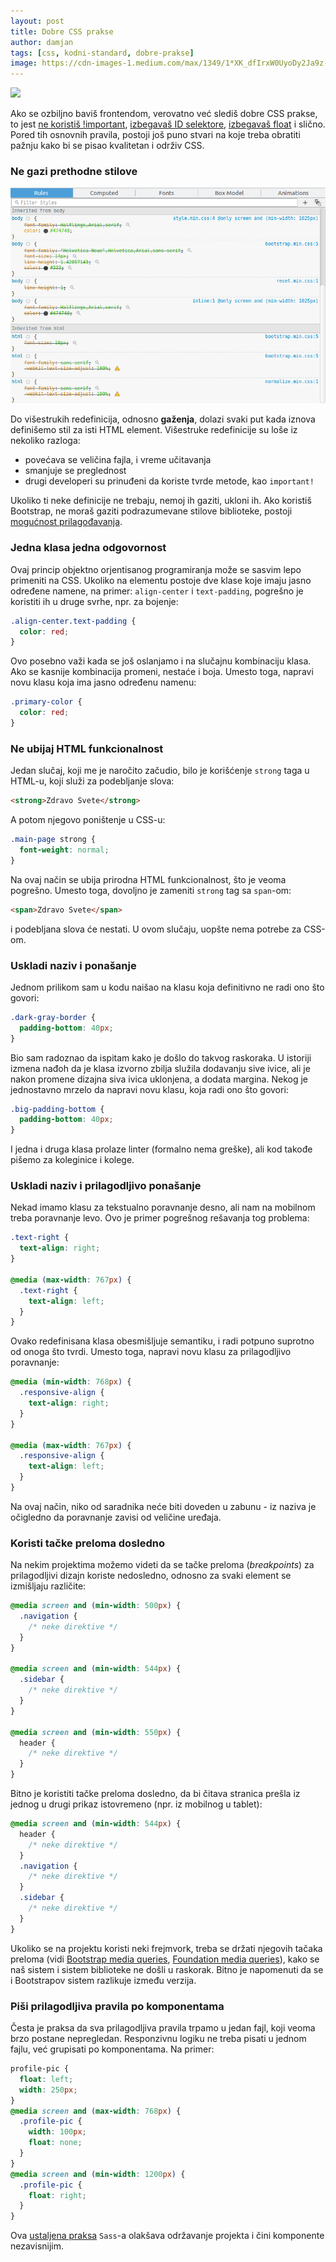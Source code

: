 ```yaml
---
layout: post
title: Dobre CSS prakse
author: damjan
tags: [css, kodni-standard, dobre-prakse]
image: https://cdn-images-1.medium.com/max/1349/1*XK_dfIrxW0UyoDy2Ja9z-A.png
---
```


![]({{page.image}})

Ako se ozbiljno baviš frontendom, verovatno već slediš dobre CSS prakse, to jest [ne koristiš !important](https://github.com/CSSLint/csslint/wiki/Disallow-!important), [izbegavaš ID selektore](https://github.com/CSSLint/csslint/wiki/Disallow-IDs-in-selectors), [izbegavaš float](https://github.com/CSSLint/csslint/wiki/Disallow-too-many-floats) i slično. Pored tih osnovnih pravila, postoji još puno stvari na koje treba obratiti pažnju kako bi se pisao kvalitetan i održiv CSS.

### Ne gazi prethodne stilove

![gazenje](/images/koncepti/gazenje.png)

Do višestrukih redefinicija, odnosno **gaženja**, dolazi svaki put kada iznova definišemo stil za isti HTML element. Višestruke redefinicije su loše iz nekoliko razloga:

* povećava se veličina fajla, i vreme učitavanja
* smanjuje se preglednost
* drugi developeri su prinuđeni da koriste tvrde metode, kao `important!`

Ukoliko ti neke definicije ne trebaju, nemoj ih gaziti, ukloni ih. Ako koristiš Bootstrap, ne moraš gaziti podrazumevane stilove biblioteke, postoji [mogućnost prilagođavanja](http://getbootstrap.com/customize/).

### Jedna klasa jedna odgovornost

Ovaj princip objektno orjentisanog programiranja može se sasvim lepo primeniti na CSS. Ukoliko na elementu postoje dve klase koje imaju jasno određene namene, na primer: `align-center` i `text-padding`, pogrešno je koristiti ih u druge svrhe, npr. za bojenje:

```css
.align-center.text-padding {
  color: red;
}
```

Ovo posebno važi kada se još oslanjamo i na slučajnu kombinaciju klasa. Ako se kasnije kombinacija promeni, nestaće i boja. Umesto toga, napravi novu klasu koja ima jasno određenu namenu:

```css
.primary-color {
  color: red;
}
```

### Ne ubijaj HTML funkcionalnost

Jedan slučaj, koji me je naročito začudio, bilo je korišćenje `strong` taga u HTML-u, koji služi za podebljanje slova:

```html
<strong>Zdravo Svete</strong>
```

A potom njegovo poništenje u CSS-u:

```css
.main-page strong {
  font-weight: normal;
}
```

Na ovaj način se ubija prirodna HTML funkcionalnost, što je veoma pogrešno. Umesto toga, dovoljno je zameniti `strong` tag sa `span`-om:

```html
<span>Zdravo Svete</span>
```

i podebljana slova će nestati. U ovom slučaju, uopšte nema potrebe za CSS-om.

### Uskladi naziv i ponašanje

Jednom prilikom sam u kodu naišao na klasu koja definitivno ne radi ono što govori:

```css
.dark-gray-border {
  padding-bottom: 40px;
}
```

Bio sam radoznao da ispitam kako je došlo do takvog raskoraka. U istoriji izmena nađoh da je klasa izvorno zbilja služila dodavanju sive ivice, ali je nakon promene dizajna siva ivica uklonjena, a dodata margina. Nekog je jednostavno mrzelo da napravi novu klasu, koja radi ono što govori:

```css
.big-padding-bottom {
  padding-bottom: 40px;
}
```

I jedna i druga klasa prolaze linter (formalno nema greške), ali kod takođe pišemo za koleginice i kolege.

### Uskladi naziv i prilagodljivo ponašanje

Nekad imamo klasu za tekstualno poravnanje desno, ali nam na mobilnom treba poravnanje levo. Ovo je primer pogrešnog rešavanja tog problema:

```css
.text-right {
  text-align: right;
}

@media (max-width: 767px) {
  .text-right {
    text-align: left;
  }
}
```

Ovako redefinisana klasa obesmišljuje semantiku, i radi potpuno suprotno od onoga što tvrdi. Umesto toga, napravi novu klasu za prilagodljivo poravnanje:

```css
@media (min-width: 768px) {
  .responsive-align {
    text-align: right;
  }
}

@media (max-width: 767px) {
  .responsive-align {
    text-align: left;
  }
}
```

Na ovaj način, niko od saradnika neće biti doveden u zabunu - iz naziva je očigledno da poravnanje zavisi od veličine uređaja.

### Koristi tačke preloma dosledno

Na nekim projektima možemo videti da se tačke preloma (*breakpoints*) za prilagodljivi dizajn koriste nedosledno, odnosno za svaki element se izmišljaju različite:

```css
@media screen and (min-width: 500px) {
  .navigation {
    /* neke direktive */
  }
}

@media screen and (min-width: 544px) {
  .sidebar {
    /* neke direktive */
  }
}

@media screen and (min-width: 550px) {
  header {
    /* neke direktive */
  }
}
```

Bitno je koristiti tačke preloma dosledno, da bi čitava stranica prešla iz jednog u drugi prikaz istovremeno (npr. iz mobilnog u tablet):

```css
@media screen and (min-width: 544px) {
  header {
    /* neke direktive */
  }
  .navigation {
    /* neke direktive */
  }
  .sidebar {
    /* neke direktive */
  }
}
```

Ukoliko se na projektu koristi neki frejmvork, treba se držati njegovih tačaka preloma (vidi [Bootstrap media queries](http://getbootstrap.com/css/#grid-media-queries), [Foundation media queries](http://foundation.zurb.com/sites/docs/v/5.5.3/media-queries.html)), kako se naš sistem i sistem biblioteke ne došli u raskorak. Bitno je napomenuti da se i Bootstrapov sistem razlikuje između verzija.

### Piši prilagodljiva pravila po komponentama

Česta je praksa da sva prilagodljiva pravila trpamo u jedan fajl, koji veoma brzo postane nepregledan. Responzivnu logiku ne treba pisati u jednom fajlu, već grupisati po komponentama. Na primer:

```css
profile-pic {
  float: left;
  width: 250px;
}
@media screen and (max-width: 768px) {
  .profile-pic {
    width: 100px;
    float: none;
  }
}
@media screen and (min-width: 1200px) {
  .profile-pic {
    float: right;
  }
}
```

Ova [ustaljena praksa](http://thesassway.com/intermediate/responsive-web-design-in-sass-using-media-queries-in-sass-32) `Sass`-a olakšava održavanje projekta i čini komponente nezavisnijim.
